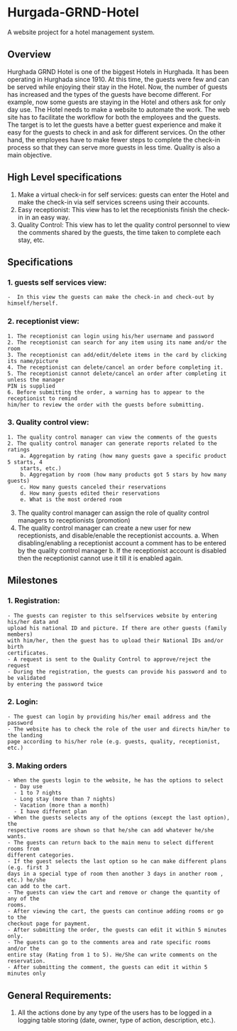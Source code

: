 # Hurgada-GRND-Hotel
A website project for a hotel management system.

## Overview
Hurghada GRND Hotel is one of the biggest Hotels in Hurghada. It has been operating in
Hurghada since 1910. At this time, the guests were few and can be served while enjoying their
stay in the Hotel. Now, the number of guests has increased and the types of the guests have
become different. For example, now some guests are staying in the Hotel and others ask for
only day use. The Hotel needs to make a website to automate the work. The web site has to
facilitate the workflow for both the employees and the guests. The target is to let the guests
have a better guest experience and make it easy for the guests to check in and ask for different
services. On the other hand, the employees have to make fewer steps to complete the check-in
process so that they can serve more guests in less time. Quality is also a main objective.

## High Level specifications
1. Make a virtual check-in for self services: guests can enter the Hotel and make the
check-in via self services screens using their accounts.
2. Easy receptionist: This view has to let the receptionists finish the check-in in an easy
way.
3. Quality Control: This view has to let the quality control personnel to view the comments
shared by the guests, the time taken to complete each stay, etc.

## Specifications
### 1. guests self services view:
    -  In this view the guests can make the check-in and check-out by himself/herself.
### 2. receptionist view:
    1. The receptionist can login using his/her username and password
    2. The receptionist can search for any item using its name and/or the room
    3. The receptionist can add/edit/delete items in the card by clicking its name/picture
    4. The receptionist can delete/cancel an order before completing it.
    5. The receptionist cannot delete/cancel an order after completing it unless the manager
    PIN is supplied
    6. Before submitting the order, a warning has to appear to the receptionist to remind
    him/her to review the order with the guests before submitting.

### 3. Quality control view:
    1. The quality control manager can view the comments of the guests
    2. The quality control manager can generate reports related to the ratings
        a. Aggregation by rating (how many guests gave a specific product 5 starts, 4
        starts, etc.)
        b. Aggregation by room (how many products got 5 stars by how many guests)
        c. How many guests canceled their reservations
        d. How many guests edited their reservations
        e. What is the most ordered room
        
3. The quality control manager can assign the role of quality control managers to
receptionists (promotion)
4. The quality control manager can create a new user for new receptionists, and
disable/enable the receptionist accounts.
a. When disabling/enabling a receptionist account a comment has to be entered by
the quality control manager
b. If the receptionist account is disabled then the receptionist cannot use it till it is
enabled again.

## Milestones
### 1. Registration:
    - The guests can register to this selfservices website by entering his/her data and
    upload his national ID and picture. If there are other guests (family members)
    with him/her, then the guest has to upload their National IDs and/or birth
    certificates.
    - A request is sent to the Quality Control to approve/reject the request
    - During the registration, the guests can provide his password and to be validated
    by entering the password twice

### 2. Login:
    - The guest can login by providing his/her email address and the password
    - The website has to check the role of the user and directs him/her to the landing
    page according to his/her role (e.g. guests, quality, receptionist, etc.)

### 3. Making orders
    - When the guests login to the website, he has the options to select
      - Day use
      - 1 to 7 nights
      - Long stay (more than 7 nights)
      - Vacation (more than a month)
      - I have different plan
    - When the guests selects any of the options (except the last option), the
    respective rooms are shown so that he/she can add whatever he/she wants.
    - The guests can return back to the main menu to select different rooms from
    different categories.
    - If the guest selects the last option so he can make different plans (e.g. first 3
    days in a special type of room then another 3 days in another room , etc.) he/she
    can add to the cart.
    - The guests can view the cart and remove or change the quantity of any of the
    rooms.
    - After viewing the cart, the guests can continue adding rooms or go to the
    checkout page for payment.
    - After submitting the order, the guests can edit it within 5 minutes only.
    - The guests can go to the comments area and rate specific rooms and/or the
    entire stay (Rating from 1 to 5). He/She can write comments on the reservation.
    - After submitting the comment, the guests can edit it within 5 minutes only
  
## General Requirements:
1. All the actions done by any type of the users has to be logged in a logging table storing
(date, owner, type of action, description, etc.).
